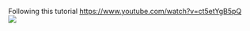 Following this tutorial https://www.youtube.com/watch?v=ct5etYgB5pQ \
![](https://imgur.com/a/2P4MIdn)
